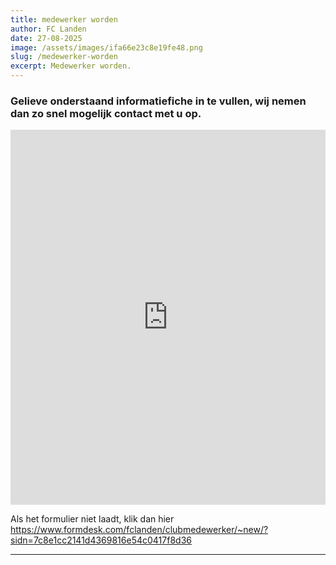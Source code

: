 ```yaml
---
title: medewerker worden
author: FC Landen
date: 27-08-2025
image: /assets/images/ifa66e23c8e19fe48.png
slug: /medewerker-worden
excerpt: Medewerker worden.
---
```


### Gelieve onderstaand informatiefiche in te vullen, wij nemen dan zo snel mogelijk contact met u op.

<div style="display: flex; justify-content: center;">
  <iframe src="https://www.formdesk.com/fclanden/clubmedewerker/~new/?sidn=7c8e1cc2141d4369816e54c0417f8d36" width="100%" height="600" frameborder="0" style="max-width: 800px;"></iframe>
</div>

Als het formulier niet laadt, klik dan hier https://www.formdesk.com/fclanden/clubmedewerker/~new/?sidn=7c8e1cc2141d4369816e54c0417f8d36

---





